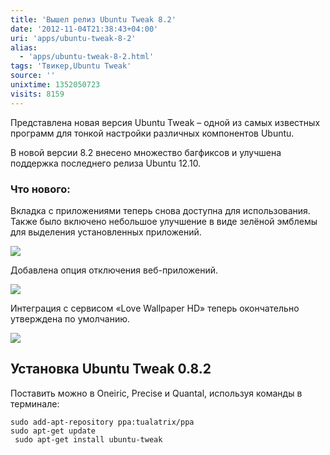 ```yaml
---
title: 'Вышел релиз Ubuntu Tweak 8.2'
date: '2012-11-04T21:38:43+04:00'
uri: 'apps/ubuntu-tweak-8-2'
alias: 
  - 'apps/ubuntu-tweak-8-2.html'
tags: 'Твикер,Ubuntu Tweak'
source: ''
unixtime: 1352050723
visits: 8159
---
```

Представлена новая версия Ubuntu Tweak – одной из самых известных программ для тонкой настройки различных компонентов Ubuntu.

В новой версии 8.2 внесено множество багфиксов и улучшена поддержка последнего релиза Ubuntu 12.10.

### Что нового:

Вкладка с приложениями теперь снова доступна для использования. Также было включено небольшое улучшение в виде зелёной эмблемы для выделения установленных приложений.

[![](img/2012/11/04/21-00/ubuntu-tweak-1-8154604734-o.jpg)](img/2012/11/04/21-00/ubuntu-tweak-1-8154604734-o.jpg)

Добавлена опция отключения веб-приложений.

[![](img/2012/11/04/21-00/ubuntu-tweak-2-8154607198-o.jpg)](img/2012/11/04/21-00/ubuntu-tweak-2-8154607198-o.jpg)

Интеграция с сервисом «Love Wallpaper HD» теперь окончательно утверждена по умолчанию.

[![](img/2012/11/04/21-00/ubuntu-tweak-3-8154604462-o.jpg)](img/2012/11/04/21-00/ubuntu-tweak-3-8154604462-o.jpg)

## Установка Ubuntu Tweak 0.8.2

Поставить можно в Oneiric, Precise и Quantal, используя команды в терминале:

```
sudo add-apt-repository ppa:tualatrix/ppa
sudo apt-get update
 sudo apt-get install ubuntu-tweak
```
